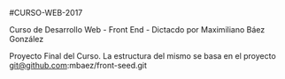 #CURSO-WEB-2017

Curso de Desarrollo Web - Front End - Dictacdo por Maximiliano Báez González

Proyecto Final del Curso.
La estructura del mismo se basa en el proyecto git@github.com:mbaez/front-seed.git

